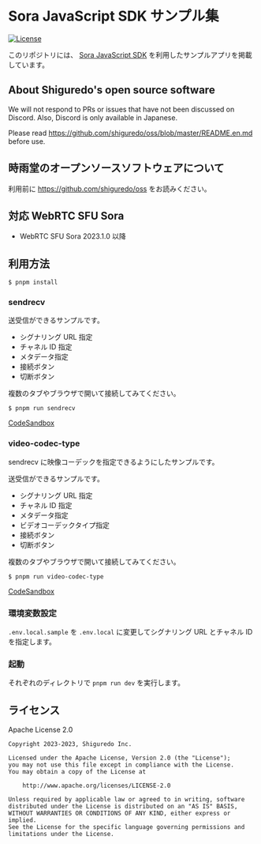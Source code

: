 # Sora JavaScript SDK サンプル集

[![License](https://img.shields.io/badge/License-Apache%202.0-blue.svg)](https://opensource.org/licenses/Apache-2.0)

このリポジトリには、 [Sora JavaScript SDK](https://github.com/shiguredo/sora-js-sdk) を利用したサンプルアプリを掲載しています。

## About Shiguredo's open source software

We will not respond to PRs or issues that have not been discussed on Discord. Also, Discord is only available in Japanese.

Please read https://github.com/shiguredo/oss/blob/master/README.en.md before use.

## 時雨堂のオープンソースソフトウェアについて

利用前に https://github.com/shiguredo/oss をお読みください。

## 対応 WebRTC SFU Sora

- WebRTC SFU Sora 2023.1.0 以降

## 利用方法

```console
$ pnpm install
```

### sendrecv

送受信ができるサンプルです。

- シグナリング URL 指定
- チャネル ID 指定
- メタデータ指定
- 接続ボタン
- 切断ボタン

複数のタブやブラウザで開いて接続してみてください。

```console
$ pnpm run sendrecv
```

[CodeSandbox](https://codesandbox.io/p/github/shiguredo/sora-js-sdk-samples/codesandbox/sendrecv)

### video-codec-type

sendrecv に映像コーデックを指定できるようにしたサンプルです。

送受信ができるサンプルです。

- シグナリング URL 指定
- チャネル ID 指定
- メタデータ指定
- ビデオコーデックタイプ指定
- 接続ボタン
- 切断ボタン

複数のタブやブラウザで開いて接続してみてください。

```
$ pnpm run video-codec-type
```

[CodeSandbox](https://codesandbox.io/p/github/shiguredo/sora-js-sdk-samples/codesandbox/video-codec-type)

### 環境変数設定

`.env.local.sample` を `.env.local` に変更してシグナリング URL とチャネル ID を指定します。

### 起動

それぞれのディレクトリで `pnpm run dev` を実行します。

## ライセンス

Apache License 2.0

```
Copyright 2023-2023, Shiguredo Inc.

Licensed under the Apache License, Version 2.0 (the "License");
you may not use this file except in compliance with the License.
You may obtain a copy of the License at

    http://www.apache.org/licenses/LICENSE-2.0

Unless required by applicable law or agreed to in writing, software
distributed under the License is distributed on an "AS IS" BASIS,
WITHOUT WARRANTIES OR CONDITIONS OF ANY KIND, either express or implied.
See the License for the specific language governing permissions and
limitations under the License.
```
